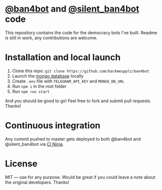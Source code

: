 # [@ban4bot](https://telegram.me/ban4bot) and [@silent_ban4bot](https://telegram.me/ban4bot) code
This repository contains the code for the democracy bots I've built. Readme is still in work, any contributions are welcome.

# Installation and local launch
1. Clone this repo: `git clone https://github.com/backmeupplz/ban4bot`
2. Launch the [mongo database](https://www.mongodb.com/) locally
3. Create `.env` file with `TELEGRAM_API_KEY` and `MONGO_DB_URL`
4. Run `npm i` in the root folder
5. Run `npm run start`

And you should be good to go! Feel free to fork and submit pull requests. Thanks!

# Continuous integration
Any commit pushed to master gets deployed to both @ban4bot and @silent_ban4bot via [CI Ninja](https://github.com/backmeupplz/ci-ninja).

# License
MIT — use for any purpose. Would be great if you could leave a note about the original developers. Thanks!

